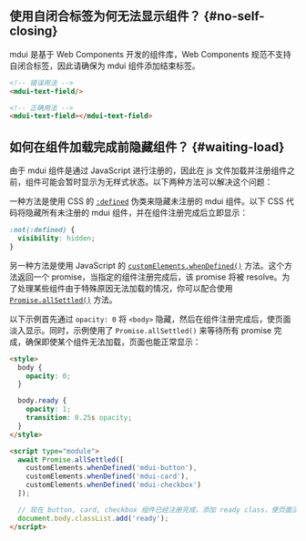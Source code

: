 ## 使用自闭合标签为何无法显示组件？ {#no-self-closing}

mdui 是基于 Web Components 开发的组件库，Web Components 规范不支持自闭合标签，因此请确保为 mdui 组件添加结束标签。

```html
<!-- 错误用法 -->
<mdui-text-field/>

<!-- 正确用法 -->
<mdui-text-field></mdui-text-field>
```

## 如何在组件加载完成前隐藏组件？ {#waiting-load}

由于 mdui 组件是通过 JavaScript 进行注册的，因此在 js 文件加载并注册组件之前，组件可能会暂时显示为无样式状态。以下两种方法可以解决这个问题：

一种方法是使用 CSS 的 [`:defined`](https://developer.mozilla.org/zh-CN/docs/Web/CSS/:defined) 伪类来隐藏未注册的 mdui 组件。以下 CSS 代码将隐藏所有未注册的 mdui 组件，并在组件注册完成后立即显示：

```css
:not(:defined) {
  visibility: hidden;
}
```

另一种方法是使用 JavaScript 的 [`customElements.whenDefined()`](https://developer.mozilla.org/zh-CN/docs/Web/API/CustomElementRegistry/whenDefined) 方法。这个方法返回一个 promise，当指定的组件注册完成后，该 promise 将被 resolve。为了处理某些组件由于特殊原因无法加载的情况，你可以配合使用 [`Promise.allSettled()`](https://developer.mozilla.org/zh-CN/docs/Web/JavaScript/Reference/Global_Objects/Promise/allSettled) 方法。

以下示例首先通过 `opacity: 0` 将 `<body>` 隐藏，然后在组件注册完成后，使页面淡入显示。同时，示例使用了 `Promise.allSettled()` 来等待所有 promise 完成，确保即使某个组件无法加载，页面也能正常显示：

```html
<style>
  body {
    opacity: 0;
  }

  body.ready {
    opacity: 1;
    transition: 0.25s opacity;
  }
</style>

<script type="module">
  await Promise.allSettled([
    customElements.whenDefined('mdui-button'),
    customElements.whenDefined('mdui-card'),
    customElements.whenDefined('mdui-checkbox')
  ]);

  // 现在 button, card, checkbox 组件已经注册完成，添加 ready class，使页面淡入显示
  document.body.classList.add('ready');
</script>
```
